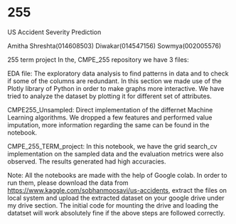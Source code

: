 # 255

US Accident Severity Prediction

Amitha Shreshta(014608503)
Diwakar(014547156)
Sowmya(002005576)

255 term project
In the, CMPE_255 repository we have 3 files:

EDA file: The exploratory data analysis to find patterns in data and to check if some of the columns are redundant. In this section we made use of the Plotly library of Python in order to make graphs more interactive. We have tried to analyze the dataset by plotting it for different set of attributes.

CMPE255_Unsampled: Direct implementation of the differnet Machine Learning algorithms. We dropped a few features and performed value imputation, more information regarding the same can be found in the notebook.

CMPE_255_TERM_project: In this notebook, we have the grid search_cv implementation on the sampled data and the evaluation metrics were also observed. The results generated had high accuracies. 

Note: All the notebooks are made with the help of Google colab. In order to run them, please download the data from https://www.kaggle.com/sobhanmoosavi/us-accidents, extract the files on local system and upload the extracted dataset on your google drive under my drive section. The initial code for mounting the drive and loading the datatset will work absolutely fine if the above steps are followed correctly. 


